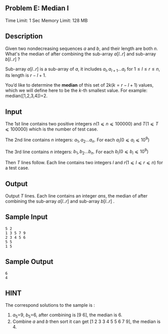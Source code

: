 ## Problem E: Median I

Time Limit: 1 Sec Memory Limit: 128 MB

## Description

Given two nondecreasing sequences $a$ and $b$, and their length are both $n$. What's the median of after combining the sub-array $a[l..r]$ and sub-array $b[l..r]$ ?

Sub-array $a[l..r]$ is a sub-array of $a$, it includes $a_l,a_{l+1}...a_r$ for $1≤l≤r≤n$, its length is $r−l+1$.

You’d like to determine the **median** of this set of $2k(k=r−l+1)$ values, which we will define here to be the $k$-th smallest value. For example: median([1,2,3,4])=2.

## Input

The 1st line contains two positive integers $n(1⩽n⩽100000)$ and $T(1⩽T⩽100000)$ which is the number of test case.

The 2nd line contains $n$ integers: $a_1,a_2...a_n$. For each $a_i(0⩽a_i⩽10^9)$

The 3rd line contains $n$ integers: $b_1,b_2...b_n$. For each $b_i(0⩽b_i⩽10^9)$

Then $T$ lines follow. Each line contains two integers $l$ and $r(1⩽l⩽r⩽n)$ for a test case.

## Output

Output $T$ lines. Each line contains an integer $ans$, the median of after combining the sub-array $a[l..r]$ and sub-array $b[l..r]$ .

## Sample Input

```
5 2
1 3 5 7 9
2 3 4 5 6
5 5
1 5
```

## Sample Output

```
6
4
```

## HINT

The correspond solutions to the sample is :

1. $a_5$=9, $b_5$=6, after combining is [9 6], the median is 6.
2. Combine $a$ and $b$ then sort it can get [1 2 3 3 4 5 5 6 7 9], the median is 4.

